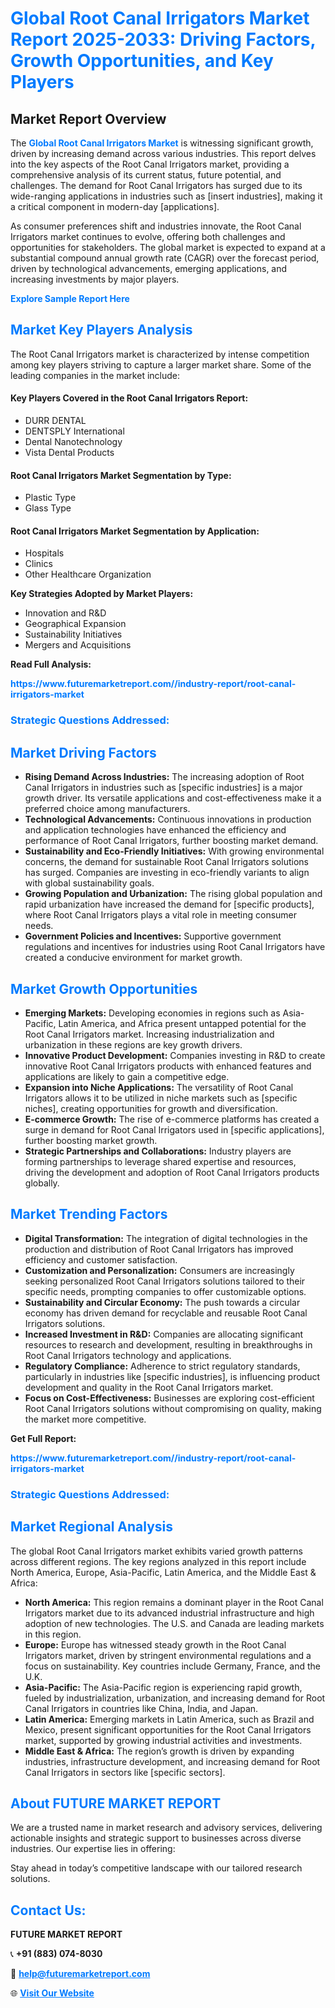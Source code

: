 <h1 style="color: #007BFF;">Global Root Canal Irrigators Market Report 2025-2033: Driving Factors, Growth Opportunities, and Key Players</h1>

<section id="overview">
<h2>Market Report Overview</h2>
<p>The <a href="https://www.futuremarketreport.com//industry-report/root-canal-irrigators-market" style="color: #007BFF; text-decoration: none;"><strong>Global Root Canal Irrigators Market</strong></a> is witnessing significant growth, driven by increasing demand across various industries. This report delves into the key aspects of the Root Canal Irrigators market, providing a comprehensive analysis of its current status, future potential, and challenges. The demand for Root Canal Irrigators has surged due to its wide-ranging applications in industries such as [insert industries], making it a critical component in modern-day [applications].</p>
<p>As consumer preferences shift and industries innovate, the Root Canal Irrigators market continues to evolve, offering both challenges and opportunities for stakeholders. The global market is expected to expand at a substantial compound annual growth rate (CAGR) over the forecast period, driven by technological advancements, emerging applications, and increasing investments by major players.</p>
</section>

<section id="overview">
<p><a href="https://www.futuremarketreport.com//request-sample/reportId=86619" style="color: #007BFF; text-decoration: none;"><strong>Explore Sample Report Here</strong></a></p>
</section>

<section id="key-players">
<h2 style="color: #007BFF;">Market Key Players Analysis</h2>
<p>The Root Canal Irrigators market is characterized by intense competition among key players striving to capture a larger market share. Some of the leading companies in the market include:</p>
<h4>Key Players Covered in the Root Canal Irrigators Report:</h4>
<ul><li>DURR DENTAL</li><li>DENTSPLY International</li><li>Dental Nanotechnology</li><li>Vista Dental Products</li></ul>
<h4>Root Canal Irrigators Market Segmentation by Type:</h4>
<ul><li>Plastic Type</li><li>Glass Type</li></ul>

<h4>Root Canal Irrigators Market Segmentation by Application:</h4>
<ul><li>Hospitals</li><li>Clinics</li><li>Other Healthcare Organization</li></ul>
<p><strong>Key Strategies Adopted by Market Players:</strong></p>
<ul>
<li>Innovation and R&D</li>
<li>Geographical Expansion</li>
<li>Sustainability Initiatives</li>
<li>Mergers and Acquisitions</li>
</ul>
</section>

<section>
<p><strong>Read Full Analysis: </strong></p><a href="https://www.futuremarketreport.com//industry-report/root-canal-irrigators-market" style="color: #007BFF; text-decoration: none;"><strong>https://www.futuremarketreport.com//industry-report/root-canal-irrigators-market</strong></a>
<h3 style="color: #007BFF;">Strategic Questions Addressed:</h3>
</section>

<section id="driving-factors">
<h2 style="color: #007BFF;">Market Driving Factors</h2>
<ul>
<li><strong>Rising Demand Across Industries:</strong> The increasing adoption of Root Canal Irrigators in industries such as [specific industries] is a major growth driver. Its versatile applications and cost-effectiveness make it a preferred choice among manufacturers.</li>
<li><strong>Technological Advancements:</strong> Continuous innovations in production and application technologies have enhanced the efficiency and performance of Root Canal Irrigators, further boosting market demand.</li>
<li><strong>Sustainability and Eco-Friendly Initiatives:</strong> With growing environmental concerns, the demand for sustainable Root Canal Irrigators solutions has surged. Companies are investing in eco-friendly variants to align with global sustainability goals.</li>
<li><strong>Growing Population and Urbanization:</strong> The rising global population and rapid urbanization have increased the demand for [specific products], where Root Canal Irrigators plays a vital role in meeting consumer needs.</li>
<li><strong>Government Policies and Incentives:</strong> Supportive government regulations and incentives for industries using Root Canal Irrigators have created a conducive environment for market growth.</li>
</ul>
</section>

<section id="growth-opportunities">
<h2 style="color: #007BFF;">Market Growth Opportunities</h2>
<ul>
<li><strong>Emerging Markets:</strong> Developing economies in regions such as Asia-Pacific, Latin America, and Africa present untapped potential for the Root Canal Irrigators market. Increasing industrialization and urbanization in these regions are key growth drivers.</li>
<li><strong>Innovative Product Development:</strong> Companies investing in R&D to create innovative Root Canal Irrigators products with enhanced features and applications are likely to gain a competitive edge.</li>
<li><strong>Expansion into Niche Applications:</strong> The versatility of Root Canal Irrigators allows it to be utilized in niche markets such as [specific niches], creating opportunities for growth and diversification.</li>
<li><strong>E-commerce Growth:</strong> The rise of e-commerce platforms has created a surge in demand for Root Canal Irrigators used in [specific applications], further boosting market growth.</li>
<li><strong>Strategic Partnerships and Collaborations:</strong> Industry players are forming partnerships to leverage shared expertise and resources, driving the development and adoption of Root Canal Irrigators products globally.</li>
</ul>
</section>

<section id="trending-factors">
<h2 style="color: #007BFF;">Market Trending Factors</h2>
<ul>
<li><strong>Digital Transformation:</strong> The integration of digital technologies in the production and distribution of Root Canal Irrigators has improved efficiency and customer satisfaction.</li>
<li><strong>Customization and Personalization:</strong> Consumers are increasingly seeking personalized Root Canal Irrigators solutions tailored to their specific needs, prompting companies to offer customizable options.</li>
<li><strong>Sustainability and Circular Economy:</strong> The push towards a circular economy has driven demand for recyclable and reusable Root Canal Irrigators solutions.</li>
<li><strong>Increased Investment in R&D:</strong> Companies are allocating significant resources to research and development, resulting in breakthroughs in Root Canal Irrigators technology and applications.</li>
<li><strong>Regulatory Compliance:</strong> Adherence to strict regulatory standards, particularly in industries like [specific industries], is influencing product development and quality in the Root Canal Irrigators market.</li>
<li><strong>Focus on Cost-Effectiveness:</strong> Businesses are exploring cost-efficient Root Canal Irrigators solutions without compromising on quality, making the market more competitive.</li>
</ul>
</section>

<section>
<p><strong>Get Full Report: </strong></p><a href="https://www.futuremarketreport.com//industry-report/root-canal-irrigators-market" style="color: #007BFF; text-decoration: none;"><strong>https://www.futuremarketreport.com//industry-report/root-canal-irrigators-market</strong></a>
<h3 style="color: #007BFF;">Strategic Questions Addressed:</h3>
</section>


<section id="regional-analysis">
<h2 style="color: #007BFF;">Market Regional Analysis</h2>
<p>The global Root Canal Irrigators market exhibits varied growth patterns across different regions. The key regions analyzed in this report include North America, Europe, Asia-Pacific, Latin America, and the Middle East & Africa:</p>
<ul>
<li><strong>North America:</strong> This region remains a dominant player in the Root Canal Irrigators market due to its advanced industrial infrastructure and high adoption of new technologies. The U.S. and Canada are leading markets in this region.</li>
<li><strong>Europe:</strong> Europe has witnessed steady growth in the Root Canal Irrigators market, driven by stringent environmental regulations and a focus on sustainability. Key countries include Germany, France, and the U.K.</li>
<li><strong>Asia-Pacific:</strong> The Asia-Pacific region is experiencing rapid growth, fueled by industrialization, urbanization, and increasing demand for Root Canal Irrigators in countries like China, India, and Japan.</li>
<li><strong>Latin America:</strong> Emerging markets in Latin America, such as Brazil and Mexico, present significant opportunities for the Root Canal Irrigators market, supported by growing industrial activities and investments.</li>
<li><strong>Middle East & Africa:</strong> The region’s growth is driven by expanding industries, infrastructure development, and increasing demand for Root Canal Irrigators in sectors like [specific sectors].</li>
</ul>
</section>

<footer>
<h2 style="color: #007BFF;">About FUTURE MARKET REPORT</h2>
<p>We are a trusted name in market research and advisory services, delivering actionable insights and strategic support to businesses across diverse industries. Our expertise lies in offering:</p>

<p>Stay ahead in today’s competitive landscape with our tailored research solutions.</p>

<h2 style="color: #007BFF;">Contact Us:</h2>
<p><strong>FUTURE MARKET REPORT</strong></p>
<p>📞 <strong>+91 (883) 074-8030</strong></p>
<p>📧 <strong><a href="mailto:help@futuremarketreport.com" style="color: #007BFF;">help@futuremarketreport.com</a></strong></p>
<p>🌐 <strong><a href="https://www.futuremarketreport.com/" style="color: #007BFF;">Visit Our Website</a></strong></p>
</footer>